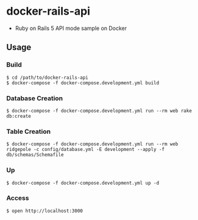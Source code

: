 # docker-rails-api
* Ruby on Rails 5 API mode sample on Docker

## Usage
### Build

```
$ cd /path/to/docker-rails-api
$ docker-compose -f docker-compose.development.yml build
```

### Database Creation

```
$ docker-compose -f docker-compose.development.yml run --rm web rake db:create
```

### Table Creation
```
$ docker-compose -f docker-compose.development.yml run --rm web ridgepole -c config/database.yml -E development --apply -f db/schemas/Schemafile
```

### Up

```
$ docker-compose -f docker-compose.development.yml up -d
```

### Access

```
$ open http://localhost:3000
```
